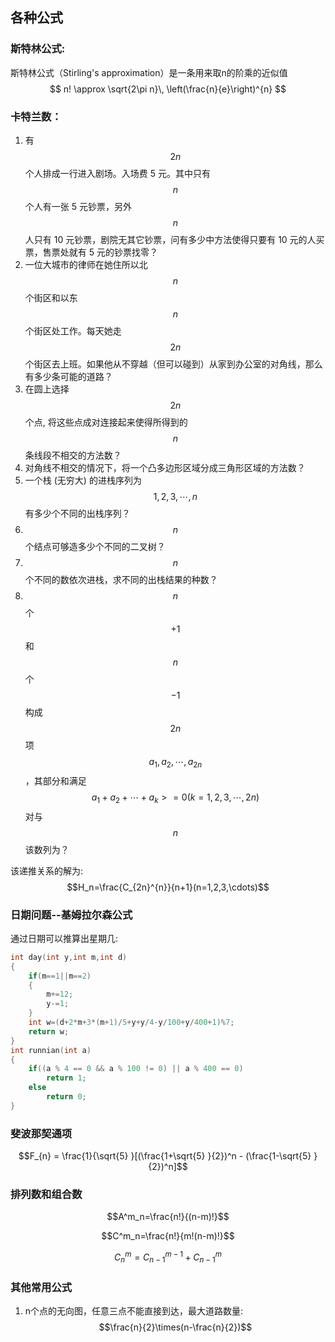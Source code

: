 ## 各种公式

### 斯特林公式:

斯特林公式（Stirling's approximation）是一条用来取n的阶乘的近似值
$$
n! \approx \sqrt{2\pi n}\, \left(\frac{n}{e}\right)^{n}
$$

### 卡特兰数：

1. 有 $$2n$$ 个人排成一行进入剧场。入场费 5 元。其中只有$$n$$个人有一张 5 元钞票，另外 $$n$$ 人只有 10 元钞票，剧院无其它钞票，问有多少中方法使得只要有 10 元的人买票，售票处就有 5 元的钞票找零？
2. 一位大城市的律师在她住所以北 $$n$$ 个街区和以东 $$n$$ 个街区处工作。每天她走 $$2n$$ 个街区去上班。如果他从不穿越（但可以碰到）从家到办公室的对角线，那么有多少条可能的道路？
3. 在圆上选择 $$2n$$ 个点, 将这些点成对连接起来使得所得到的 $$n$$ 条线段不相交的方法数？
4. 对角线不相交的情况下，将一个凸多边形区域分成三角形区域的方法数？
5. 一个栈 (无穷大) 的进栈序列为 $$1,2,3, \cdots ,n$$ 有多少个不同的出栈序列？
6. $$n$$ 个结点可够造多少个不同的二叉树？
7. $$n$$ 个不同的数依次进栈，求不同的出栈结果的种数？
8. $$n$$ 个 $$+1$$ 和 $$n$$ 个 $$-1$$ 构成 $$2n$$ 项 $$a_1,a_2, \cdots ,a_{2n}$$，其部分和满足 $$a_1+a_2+ \cdots +a_k>=0(k=1,2,3, \cdots ,2n)$$ 对与 $$n$$ 该数列为？

该递推关系的解为:$$H_n=\frac{C_{2n}^{n}}{n+1}(n=1,2,3,\cdots)$$


### 日期问题--基姆拉尔森公式

通过日期可以推算出星期几:

```cpp
int day(int y,int m,int d)  
{  
    if(m==1||m==2)  
    {  
        m+=12;  
        y-=1;  
    }  
    int w=(d+2*m+3*(m+1)/5+y+y/4-y/100+y/400+1)%7;  
    return w;  
}  
int runnian(int a)  
{  
    if((a % 4 == 0 && a % 100 != 0) || a % 400 == 0)  
        return 1;  
    else  
        return 0;  
}  
```

### 斐波那契通项

$$F_{n} = \frac{1}{\sqrt{5} }[(\frac{1+\sqrt{5} }{2})^n -  (\frac{1-\sqrt{5} }{2})^n]$$

### 排列数和组合数

$$A^m_n=\frac{n!}{(n-m)!}$$

$$C^m_n=\frac{n!}{m!(n-m)!}$$

$$C^m_n=C^{m-1}_{n-1}+C^{m}_{n-1}$$

### 其他常用公式

1. n个点的无向图，任意三点不能直接到达，最大道路数量:$$\frac{n}{2}\times(n-\frac{n}{2})$$

